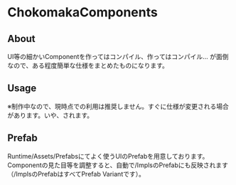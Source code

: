 # ChokomakaComponents

## About

UI等の細かいComponentを作ってはコンパイル、作ってはコンパイル...
が面倒なので、ある程度簡単な仕様をまとめたものになります。

## Usage

※制作中なので、現時点での利用は推奨しません。すぐに仕様が変更される場合があります。いや、されます。

## Prefab

Runtime/Assets/Prefabsにてよく使うUIのPrefabを用意しております。
Componentの見た目等を調整すると、自動で/ImplsのPrefabにも反映されます（/ImplsのPrefabはすべてPrefab Variantです）。

